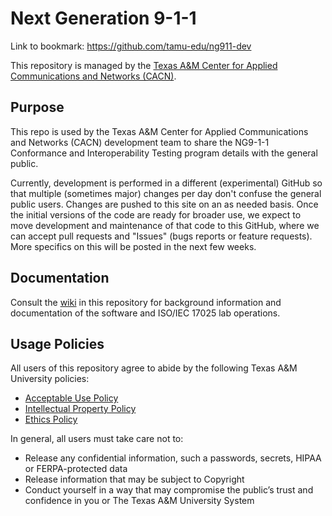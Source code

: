 # Next Generation 9-1-1

Link to bookmark:	https://github.com/tamu-edu/ng911-dev

This repository is managed by the [Texas A&M Center for Applied Communications and Networks (CACN)](https://cacn.tamus.edu).

## Purpose
This repo is used by the Texas A&M Center for Applied Communications and Networks (CACN) development team to share the NG9-1-1 Conformance and Interoperability Testing program details with the general public.

Currently, development is performed in a different (experimental) GitHub so that multiple (sometimes major) changes per day don't confuse the general public users.  Changes are pushed to this site on an as needed basis.  Once the initial versions of the code are ready for broader use, we expect to move development and maintenance of that code to this GitHub, where we can accept pull requests and "Issues" (bugs reports or feature requests). More specifics on this will be posted in the next few weeks.

## Documentation
Consult the [wiki](https://github.com/tamu-edu/ng911-dev/wiki) in this repository for background information and documentation of the software and ISO/IEC 17025 lab operations.

## Usage Policies

All users of this repository agree to abide by the following Texas A&M University policies:
* [Acceptable Use Policy](https://rules-saps.tamu.edu/PDFs/29.01.03.M0.02.pdf)
* [Intellectual Property Policy](https://rules-saps.tamu.edu/PDFs/17.01.07.M0.01.pdf)
* [Ethics Policy](https://policies.tamus.edu/07-01.pdf)

In general, all users must take care not to:
* Release any confidential information, such a passwords, secrets, HIPAA or FERPA-protected data
* Release information that may be subject to Copyright
* Conduct yourself in a way that may compromise the public’s trust and confidence in you or The Texas A&M University System
